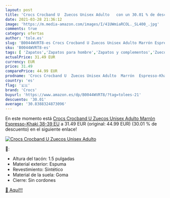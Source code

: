 ```yaml
---
layout: post
title: 'Crocs Crocband U  Zuecos Unisex Adulto   con un 30.01 % de descuento'
date: 2021-03-28 21:36:12
image: 'https://m.media-amazon.com/images/I/41UWmiaRCOL._SL400_.jpg'
comments: true
category: ofertas
author: 'tole.es'
slug: 'B0044WVRT8-es Crocs Crocband U Zuecos Unisex Adulto Marrón Espresso-...'
sku: 'B0044WVRT8-es'
tags: [ 'Zapatos','Zapatos para hombre','Zapatos y complementos','Zuecos y mules para hombre','crocs','zuecos', ]
actualPrice: 31.49 EUR
currency: EUR
price: 31.49
comparePrice: 44.99 EUR
prodname: 'Crocs Crocband U  Zuecos Unisex Adulto  Marrón  Espresso-Khaki   38-39 EU'
country: 'es'
flag: '🇪🇸'
brand: 'Crocs'
buyurl: 'https://www.amazon.es/dp/B0044WVRT8/?tag=tolees-21'
descuento: '30.01'
average: '30.8388324873096'
---
```


En este momento está [Crocs Crocband U  Zuecos Unisex Adulto  Marrón  Espresso-Khaki   38-39 EU](https://www.amazon.es/dp/B0044WVRT8/?tag=tolees-21) a 31.49 EUR (original: 44.99 EUR) (30.01 %  de descuento) en el siguiente enlace!

[![Crocs Crocband U  Zuecos Unisex Adulto  ](https://m.media-amazon.com/images/I/41UWmiaRCOL._SL400_.jpg)](https://www.amazon.es/dp/B0044WVRT8/?tag=tolees-21)

🔎:

- Altura del tacón: 1.5 pulgadas
- Material exterior: Espuma
- Revestimiento: Sintético
- Material de la suela: Goma
- Cierre: Sin cordones

[🛒 Aquí!!!](https://www.amazon.es/dp/B0044WVRT8/?tag=tolees-21)
